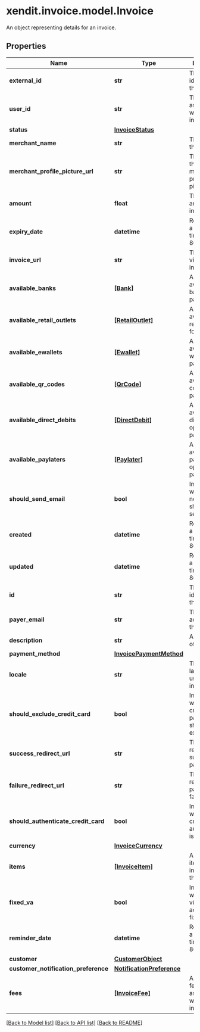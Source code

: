 # xendit.invoice.model.Invoice

An object representing details for an invoice.

## Properties
Name | Type | Description | Notes
------------ | ------------- | ------------- | -------------
**external_id** | **str** | The external identifier for the invoice. | 
**user_id** | **str** | The user ID associated with the invoice. | 
**status** | [**InvoiceStatus**](InvoiceStatus.md) |  | 
**merchant_name** | **str** | The name of the merchant. | 
**merchant_profile_picture_url** | **str** | The URL of the merchant&#39;s profile picture. | 
**amount** | **float** | The total amount of the invoice. | 
**expiry_date** | **datetime** | Representing a date and time in ISO 8601 format. | 
**invoice_url** | **str** | The URL to view the invoice. | 
**available_banks** | [**[Bank]**](Bank.md) | An array of available banks for payment. | 
**available_retail_outlets** | [**[RetailOutlet]**](RetailOutlet.md) | An array of available retail outlets for payment. | 
**available_ewallets** | [**[Ewallet]**](Ewallet.md) | An array of available e-wallets for payment. | 
**available_qr_codes** | [**[QrCode]**](QrCode.md) | An array of available QR codes for payment. | 
**available_direct_debits** | [**[DirectDebit]**](DirectDebit.md) | An array of available direct debit options for payment. | 
**available_paylaters** | [**[Paylater]**](Paylater.md) | An array of available pay-later options for payment. | 
**should_send_email** | **bool** | Indicates whether email notifications should be sent. | 
**created** | **datetime** | Representing a date and time in ISO 8601 format. | 
**updated** | **datetime** | Representing a date and time in ISO 8601 format. | 
**id** | **str** | The unique identifier for the invoice. | [optional] 
**payer_email** | **str** | The email address of the payer. | [optional] 
**description** | **str** | A description of the invoice. | [optional] 
**payment_method** | [**InvoicePaymentMethod**](InvoicePaymentMethod.md) |  | [optional] 
**locale** | **str** | The locale or language used for the invoice. | [optional] 
**should_exclude_credit_card** | **bool** | Indicates whether credit card payments should be excluded. | [optional] 
**success_redirect_url** | **str** | The URL to redirect to on successful payment. | [optional] 
**failure_redirect_url** | **str** | The URL to redirect to on payment failure. | [optional] 
**should_authenticate_credit_card** | **bool** | Indicates whether credit card authentication is required. | [optional] 
**currency** | [**InvoiceCurrency**](InvoiceCurrency.md) |  | [optional] 
**items** | [**[InvoiceItem]**](InvoiceItem.md) | An array of items included in the invoice. | [optional] 
**fixed_va** | **bool** | Indicates whether the virtual account is fixed. | [optional] 
**reminder_date** | **datetime** | Representing a date and time in ISO 8601 format. | [optional] 
**customer** | [**CustomerObject**](CustomerObject.md) |  | [optional] 
**customer_notification_preference** | [**NotificationPreference**](NotificationPreference.md) |  | [optional] 
**fees** | [**[InvoiceFee]**](InvoiceFee.md) | An array of fees associated with the invoice. | [optional] 

[[Back to Model list]](../README.md#documentation-for-models) [[Back to API list]](../README.md#documentation-for-api-endpoints) [[Back to README]](../README.md)


